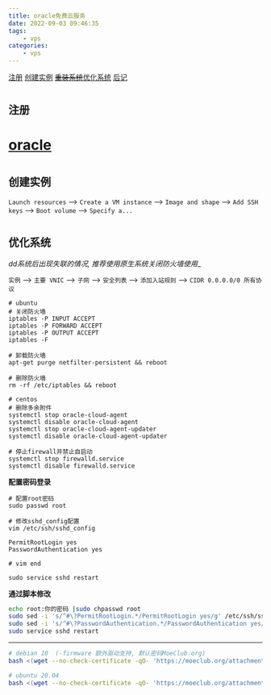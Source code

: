 ```yaml
---
title: oracle免费云服务
date: 2022-09-03 09:46:35
tags:
	- vps
categories: 
    - vps
---
```


[注册](#register)
[创建实例](#instance)
[~~重装系统~~优化系统](#reos)
[后记](#postscript)

# <h2 id="register">注册</h2>

# [oracle](https://www.oracle.com/cloud/sign-in.html)


# <h2 id="instance">创建实例</h2>

`Launch resources` --> `Create a VM instance` --> `Image and shape` --> `Add SSH keys` --> `Boot volume` --> `Specify a...` 
# <h2 id="reos">优化系统</h2>

_dd系统后出现失联的情况, 推荐使用原生系统关闭防火墙使用__

`实例` --> `主要 VNIC` --> `子网` --> `安全列表` --> `添加入站规则` --> `CIDR 0.0.0.0/0 所有协议`

```shell
# ubuntu
# 关闭防火墙
iptables -P INPUT ACCEPT
iptables -P FORWARD ACCEPT
iptables -P OUTPUT ACCEPT
iptables -F

# 卸载防火墙
apt-get purge netfilter-persistent && reboot

# 删除防火墙
rm -rf /etc/iptables && reboot

# centos
# 删除多余附件
systemctl stop oracle-cloud-agent
systemctl disable oracle-cloud-agent
systemctl stop oracle-cloud-agent-updater
systemctl disable oracle-cloud-agent-updater

# 停止firewall并禁止自启动
systemctl stop firewalld.service
systemctl disable firewalld.service
```

__配置密码登录__

```shell
# 配置root密码
sudo passwd root

# 修改sshd_config配置
vim /etc/ssh/sshd_config

PermitRootLogin yes
PasswordAuthentication yes

# vim end

sudo service sshd restart

```

__通过脚本修改__

```bash
echo root:你的密码 |sudo chpasswd root
sudo sed -i 's/^#\?PermitRootLogin.*/PermitRootLogin yes/g' /etc/ssh/sshd_config;
sudo sed -i 's/^#\?PasswordAuthentication.*/PasswordAuthentication yes/g' /etc/ssh/sshd_config;
sudo service sshd restart
```

---

``` bash
# debian 10  (-firmware 额外驱动支持, 默认密码MoeClub.org)
bash <(wget --no-check-certificate -qO- 'https://moeclub.org/attachment/LinuxShell/InstallNET.sh') -p 'password' -d 10.3 -v 64 -a -firmware

# ubuntu 20.04
bash <(wget --no-check-certificate -qO- 'https://moeclub.org/attachment/LinuxShell/InstallNET.sh') -p 'password' -u 20.04 -v 64 -a -firmware
```

